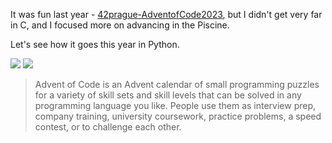 It was fun last year - [42prague-AdventofCode2023](https://github.com/orbanbalage/42prague-AdventofCode2023), but I didn't get very far in C, and I focused more on advancing in the Piscine.

Let's see how it goes this year in Python.

![](https://img.shields.io/badge/stars%20⭐-13-yellow) ![](https://img.shields.io/badge/days%20completed-4-red)

> Advent of Code is an Advent calendar of small programming puzzles for a variety of skill sets and skill levels that can be solved in any programming language you like. People use them as interview prep, company training, university coursework, practice problems, a speed contest, or to challenge each other.
